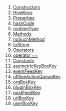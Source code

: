 1.  [Constructors](./HiveKeys-class.md)
2.  [HiveKeys](./HiveKeys/HiveKeys.md)
3.  [Properties](./HiveKeys-class.md)
4.  [hashCode](https://api.flutter.dev/flutter/dart-core/Object/hashCode.html)
5.  [runtimeType](https://api.flutter.dev/flutter/dart-core/Object/runtimeType.html)
6.  [Methods](./HiveKeys-class.md)
7.  [noSuchMethod](https://api.flutter.dev/flutter/dart-core/Object/noSuchMethod.html)
8.  [toString](https://api.flutter.dev/flutter/dart-core/Object/toString.html)
9.  [Operators](./HiveKeys-class.md)
10. [operator
    ==](https://api.flutter.dev/flutter/dart-core/Object/operator_equals.html)
11. [Constants](./HiveKeys-class.md)
12. [asymetricKeyBoxKey](./HiveKeys/asymetricKeyBoxKey-constant.md)
13. [eventFeedKey](./HiveKeys/eventFeedKey-constant.md)
14. [offlineActionQueueKey](./HiveKeys/offlineActionQueueKey-constant.md)
15. [orgBoxKey](./HiveKeys/orgBoxKey-constant.md)
16. [pluginBoxKey](./HiveKeys/pluginBoxKey-constant.md)
17. [postFeedKey](./HiveKeys/postFeedKey-constant.md)
18. [urlBoxKey](./HiveKeys/urlBoxKey-constant.md)
19. [userBoxKey](./HiveKeys/userBoxKey-constant.md)
